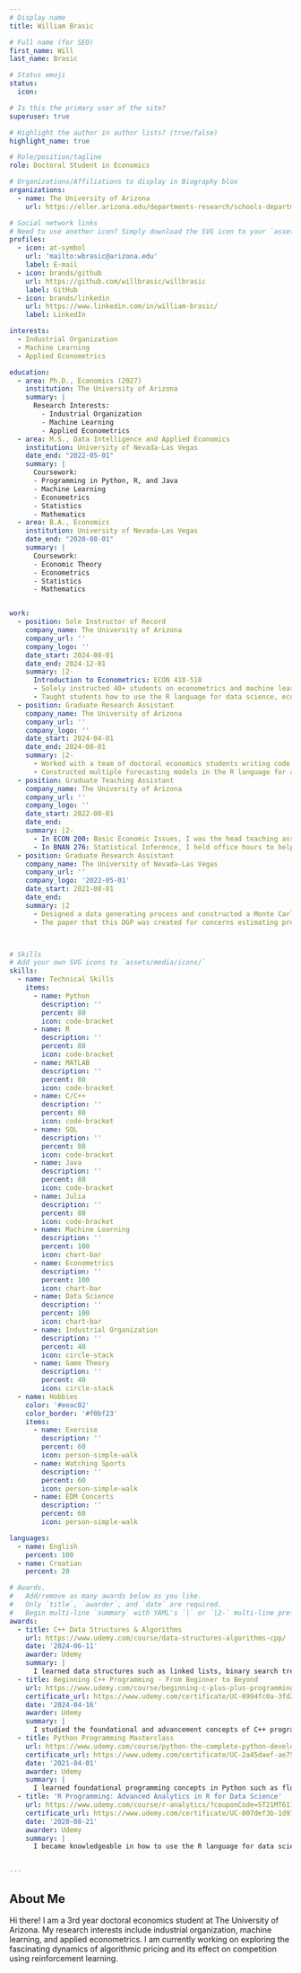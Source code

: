 ```yaml
---
# Display name
title: William Brasic

# Full name (for SEO)
first_name: Will
last_name: Brasic

# Status emoji
status:
  icon:

# Is this the primary user of the site?
superuser: true

# Highlight the author in author lists? (true/false)
highlight_name: true

# Role/position/tagline
role: Doctoral Student in Economics

# Organizations/Affiliations to display in Biography blox
organizations:
  - name: The University of Arizona
    url: https://eller.arizona.edu/departments-research/schools-departments/economics

# Social network links
# Need to use another icon? Simply download the SVG icon to your `assets/media/icons/` folder.
profiles:
  - icon: at-symbol
    url: 'mailto:wbrasic@arizona.edu'
    label: E-mail
  - icon: brands/github
    url: https://github.com/willbrasic/willbrasic
    label: GitHub
  - icon: brands/linkedin
    url: https://www.linkedin.com/in/william-brasic/
    label: LinkedIn

interests:
  - Industrial Organization
  - Machine Learning
  - Applied Econometrics

education:
  - area: Ph.D., Economics (2027)
    institution: The University of Arizona
    summary: |
      Research Interests:
        - Industrial Organization
        - Machine Learning
        - Applied Econometrics
  - area: M.S., Data Intelligence and Applied Economics
    institution: University of Nevada-Las Vegas
    date_end: "2022-05-01"
    summary: |
      Coursework:
      - Programming in Python, R, and Java
      - Machine Learning
      - Econometrics
      - Statistics
      - Mathematics
  - area: B.A., Economics
    institution: University of Nevada-Las Vegas
    date_end: "2020-08-01"
    summary: |
      Coursework:
      - Economic Theory
      - Econometrics
      - Statistics
      - Mathematics


work:
  - position: Sole Instructor of Record
    company_name: The University of Arizona
    company_url: ''
    company_logo: ''
    date_start: 2024-08-01
    date_end: 2024-12-01
    summary: |2-
      Introduction to Econometrics: ECON 418-518
      - Solely instructed 40+ students on econometrics and machine learning algorithms
      - Taught students how to use the R language for data science, econometrics, and machine learning
  - position: Graduate Research Assistant
    company_name: The University of Arizona
    company_url: ''
    company_logo: ''
    date_start: 2024-04-01
    date_end: 2024-08-01
    summary: |2-
      - Worked with a team of doctoral economics students writing code for a project regarding estimating climate damages. Translated STATA code into the R language while eliminating potential bottlenecks.
      - Constructed multiple forecasting models in the R language for a project aimed at predicting inflation to understand if it is harder to forecast since the COVID-19 pandemic.
  - position: Graduate Teaching Assistant
    company_name: The University of Arizona
    company_url: ''
    company_logo: ''
    date_start: 2022-08-01
    date_end:
    summary: |2-
      - In ECON 200: Basic Economic Issues, I was the head teaching assistant leading a small team of 10+ undergraduate, masters, and Ph.D. students in operating this 500+ student course. I also wrote Python code to automate participation recording and uploading exam scores into the online grade portal.
      - In BNAN 276: Statistical Inference, I held office hours to help students with homework assignments and studying for exams as well as assisted the instructor with grading.
  - position: Graduate Research Assistant
    company_name: The University of Nevada-Las Vegas
    company_url: ''
    company_logo: '2022-05-01'
    date_start: 2021-08-01
    date_end:
    summary: |2
      - Designed a data generating process and constructed a Monte Carlo simulation in the R language
      - The paper that this DGP was created for concerns estimating production functions when output is given exogenously



# Skills
# Add your own SVG icons to `assets/media/icons/`
skills:
  - name: Technical Skills
    items:
      - name: Python
        description: ''
        percent: 80
        icon: code-bracket
      - name: R
        description: ''
        percent: 80
        icon: code-bracket
      - name: MATLAB
        description: ''
        percent: 80
        icon: code-bracket
      - name: C/C++
        description: ''
        percent: 80
        icon: code-bracket
      - name: SQL
        description: ''
        percent: 80
        icon: code-bracket
      - name: Java
        description: ''
        percent: 80
        icon: code-bracket
      - name: Julia
        description: ''
        percent: 80
        icon: code-bracket
      - name: Machine Learning
        description: ''
        percent: 100
        icon: chart-bar
      - name: Econometrics
        description: ''
        percent: 100
        icon: chart-bar
      - name: Data Science
        description: ''
        percent: 100
        icon: chart-bar
      - name: Industrial Organization
        description: ''
        percent: 40
        icon: circle-stack
      - name: Game Theory
        description: ''
        percent: 40
        icon: circle-stack
  - name: Hobbies
    color: '#eeac02'
    color_border: '#f0bf23'
    items:
      - name: Exercise
        description: ''
        percent: 60
        icon: person-simple-walk
      - name: Watching Sports
        description: ''
        percent: 60
        icon: person-simple-walk
      - name: EDM Concerts
        description: ''
        percent: 60
        icon: person-simple-walk

languages:
  - name: English
    percent: 100
  - name: Croatian
    percent: 20

# Awards.
#   Add/remove as many awards below as you like.
#   Only `title`, `awarder`, and `date` are required.
#   Begin multi-line `summary` with YAML's `|` or `|2-` multi-line prefix and indent 2 spaces below.
awards:
  - title: C++ Data Structures & Algorithms
    url: https://www.udemy.com/course/data-structures-algorithms-cpp/
    date: '2024-06-11'
    awarder: Udemy
    summary: |
      I learned data structures such as linked lists, binary search trees, and hash tables as well as a variety of sorting algorithms including merge sort and quick sort. Moreover, I studied time complexity (Big O, Big Θ, and Big Ω) and how to apply them to each algorithm and data structure.
  - title: Beginning C++ Programming - From Beginner to Beyond
    url: https://www.udemy.com/course/beginning-c-plus-plus-programming/?couponCode=ST21MT61124
    certificate_url: https://www.udemy.com/certificate/UC-0994fc0a-3fd2-4370-98e0-a945c00f2b46/
    date: '2024-04-16'
    awarder: Udemy
    summary: |
      I studied the foundational and advancement concepts of C++ programming. By the end, I was familiar C++ syntax, using object-oriented programming (OOP) within the language, and how to use it for scientific computing.
  - title: Python Programming Masterclass
    url: https://www.udemy.com/course/python-the-complete-python-developer-course/?couponCode=ST21MT61124
    certificate_url: https://www.udemy.com/certificate/UC-2a45daef-ae75-4969-a01d-e0e51c4ba2c8/
    date: '2021-04-01'
    awarder: Udemy
    summary: |
      I learned foundational programming concepts in Python such as flow control, loops, and object-oriented programming (OOP). Furthermore, I became fluent in Python's data science libraries such as NumPy and Pandas.
  - title: 'R Programming: Advanced Analytics in R for Data Science'
    url: https://www.udemy.com/course/r-analytics/?couponCode=ST21MT61124
    certificate_url: https://www.udemy.com/certificate/UC-007def3b-1d97-473d-8c77-dcc5830f6e9d/
    date: '2020-08-21'
    awarder: Udemy
    summary: |
      I became knowledgeable in how to use the R language for data science and learned more advanced topics such as the apply family of functions.


---
```


## About Me

Hi there! I am a 3rd year doctoral economics student at The University of Arizona. My research interests include industrial organization, machine learning, and applied econometrics. I am currently working on exploring the fascinating dynamics of algorithmic pricing and its effect on competition using reinforcement learning.
